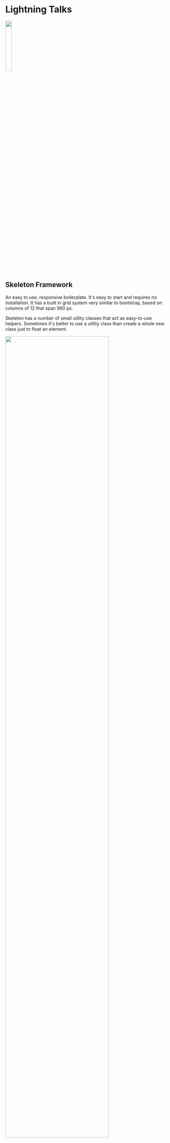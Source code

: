 
#  Lightning Talks

<img src="http://i.imgur.com/QcRSowW.png" width="20%">

## Skeleton Framework

An easy to use, responsive boilerplate. It's easy to start and requires no installation. 
It has a built in grid system very similar to bootstrap, based on columns of 12 that span 960 px.

Skeleton has a number of small utility classes that act as easy-to-use helpers. Sometimes it's better to use a utility class than create a whole new class just to float an element.

<img src="http://i.imgur.com/jh0oFA2.png" width="80%">


## Media Queries

Skeleton uses media queries to serve its scalable grid, but also has a list of queries for convenience of styling your site across devices. The queries are mobile-first, meaning they target min-width. Mobile-first queries are how Skeleton's grid is built and is the preferrable method of organizing CSS. It means all styles outside of a query apply to all devices, then larger devices are targeted for enhancement. This prevents small devices from having to parse tons of unused CSS. The sizes for the queries are:

## Typography

Type is all set with the rems, so font-sizes and spacial relationships can be responsively sized based on a single <html> font-size property. Out of the box, Skeleton never changes the <html> font-size, but it's there in case you need it for your project. All measurements are still base 10 though so, an <h1> with 5.0remfont-size just means 50px.

The typography base is Raleway served by Google, set at 15rem (15px) over a 1.6 line height (24px). Other type basics like anchors, strong, emphasis, and underline are all obviously included.

Headings create a family of distinct sizes each with specific letter-spacing, line-height, and margins.

<img src="http://i.imgur.com/y5MZjqL.png" width="10%">

